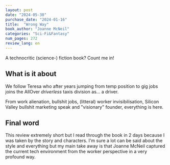 ```yaml
---
layout: post
date: "2024-05-30"
purchase_date: "2024-01-16"
title:  "Wrong Way"
book_author: "Joanne McNeil"
categories: "Sci-Fi&Fantasy"
num_pages: 272
review_lang: en
---
```


A technocritic (science-) fiction book? Count me in!

## What is it about

We follow Teresa who after years jumping from temp position to gig jobs joins the AllOver *driverless* taxis division as... a driver.

From work alienation, bullshit jobs, (litteral) worker invisibilisation, Silicon Valley bullshit marketing speak and "visionary" founder, everything is here.

## Final word

This review extremely short but I read through the book in 2 days because I was taken by the story and characters. I'm sure a lot can be said about the style and everything but my main take away is that Joanne McNeil captured the current tech environment from the worker perspective in a very profound way.
